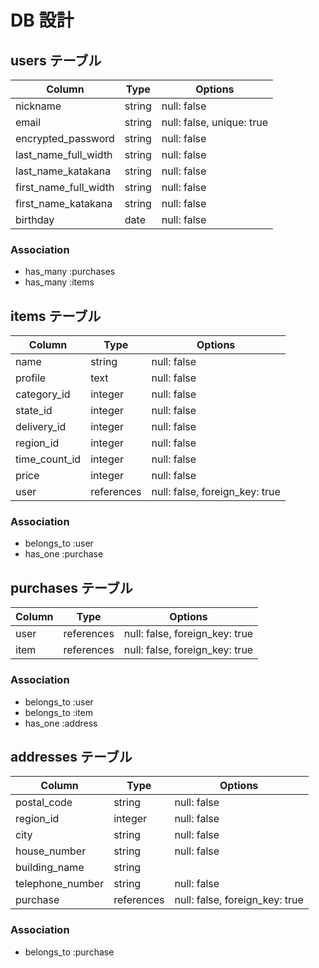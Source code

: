 # DB 設計

## users テーブル

| Column                | Type                | Options                        |
|-----------------------|---------------------|--------------------------------|
| nickname              | string              | null: false                    |
| email                 | string              | null: false, unique: true      |
| encrypted_password    | string              | null: false                    |
| last_name_full_width  | string              | null: false                    |
| last_name_katakana    | string              | null: false                    |
| first_name_full_width | string              | null: false                    |
| first_name_katakana   | string              | null: false                    |
| birthday              | date                | null: false                    |

### Association
* has_many :purchases
* has_many :items

## items テーブル

| Column             | Type              | Options                          |
|--------------------|-------------------|----------------------------------|
| name               | string            | null: false                      |
| profile            | text              | null: false                      |
| category_id        | integer           | null: false                      |
| state_id           | integer           | null: false                      |
| delivery_id        | integer           | null: false                      |
| region_id          | integer           | null: false                      |
| time_count_id      | integer           | null: false                      |
| price              | integer           | null: false                      |
| user               | references        | null: false, foreign_key: true   |

### Association
- belongs_to :user
- has_one :purchase

## purchases テーブル

| Column             | Type                | Options                         |
|--------------------|---------------------|---------------------------------|
| user               | references          | null: false, foreign_key: true  |
| item               | references          | null: false, foreign_key: true  |

### Association
- belongs_to :user
- belongs_to :item
- has_one :address

## addresses テーブル

| Column             | Type                | Options                         |
|--------------------|---------------------|---------------------------------|
| postal_code        | string              | null: false                     |
| region_id          | integer             | null: false                     |
| city               | string              | null: false                     |
| house_number       | string              | null: false                     |
| building_name      | string              |                                 |
| telephone_number   | string              | null: false                     |
| purchase           | references          | null: false, foreign_key: true  |

### Association
- belongs_to :purchase